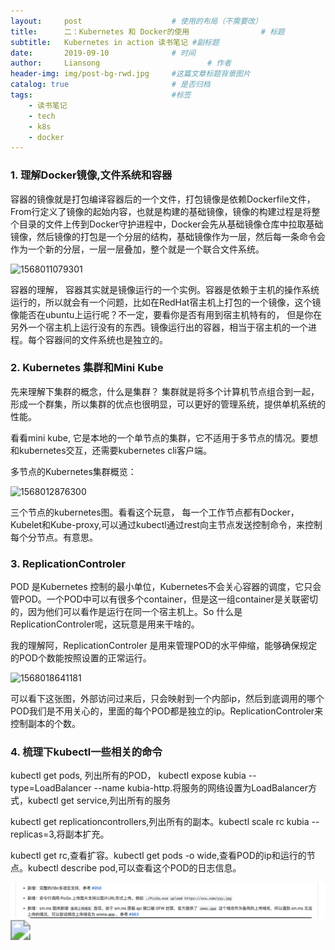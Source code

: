 ```yaml
---
layout:     post   				    # 使用的布局（不需要改）
title:      二：Kubernetes 和 Docker的使用 				# 标题
subtitle:   Kubernetes in action 读书笔记 #副标题
date:       2019-09-10 				# 时间
author:     Liansong 						# 作者
header-img: img/post-bg-rwd.jpg 	#这篇文章标题背景图片
catalog: true 						# 是否归档
tags:								#标签
    - 读书笔记
    - tech
    - k8s
    - docker
---
```



### 1. 理解Docker镜像,文件系统和容器

容器的镜像就是打包编译容器后的一个文件，打包镜像是依赖Dockerfile文件，From行定义了镜像的起始内容，也就是构建的基础镜像，镜像的构建过程是将整个目录的文件上传到Docker守护进程中，Docker会先从基础镜像仓库中拉取基础镜像，然后镜像的打包是一个分层的结构，基础镜像作为一层，然后每一条命令会作为一个新的分层，一层一层叠加，整个就是一个联合文件系统。

![1568011079301](https://tva1.sinaimg.cn/large/006y8mN6gy1g6ur4dnruaj30dt07w75q.jpg)


容器的理解， 容器其实就是镜像运行的一个实例。容器是依赖于主机的操作系统运行的，所以就会有一个问题，比如在RedHat宿主机上打包的一个镜像，这个镜像能否在ubuntu上运行呢？不一定，要看你是否有用到宿主机特有的， 但是你在另外一个宿主机上运行没有的东西。镜像运行出的容器，相当于宿主机的一个进程。每个容器间的文件系统也是独立的。



### 2. Kubernetes 集群和Mini Kube

先来理解下集群的概念，什么是集群？ 集群就是将多个计算机节点组合到一起，形成一个群集，所以集群的优点也很明显，可以更好的管理系统，提供单机系统的性能。

看看mini kube, 它是本地的一个单节点的集群，它不适用于多节点的情况。要想和kubernetes交互，还需要kubernetes cli客户端。

多节点的Kubernetes集群概览：

![1568012876300](https://tva1.sinaimg.cn/large/006y8mN6gy1g6ur4f4tsyj30g00b841m.jpg)



三个节点的kubernetes图。看看这个玩意， 每一个工作节点都有Docker，Kubelet和Kube-proxy,可以通过kubectl通过rest向主节点发送控制命令，来控制每个分节点。有意思。



### 3. ReplicationControler

POD 是Kubernetes 控制的最小单位，Kubernetes不会关心容器的调度，它只会管POD。一个POD中可以有很多个container，但是这一组container是关联密切的，因为他们可以看作是运行在同一个宿主机上。So 什么是ReplicationControler呢，这玩意是用来干啥的。

我的理解阿，ReplicationControler 是用来管理POD的水平伸缩，能够确保规定的POD个数能按照设置的正常运行。

![1568018641181](https://tva1.sinaimg.cn/large/006y8mN6gy1g6ur4gdgi7j30g607z0um.jpg)

可以看下这张图，外部访问过来后，只会映射到一个内部ip，然后到底调用的哪个POD我们是不用关心的，里面的每个POD都是独立的ip。ReplicationControler来控制副本的个数。



### 4. 梳理下kubectl一些相关的命令

kubectl get pods, 列出所有的POD， kubectl expose kubia --type=LoadBalancer --name kubia-http.将服务的网络设置为LoadBalancer方式，kubectl get service,列出所有的服务

kubectl get replicationcontrollers,列出所有的副本。kubectl scale rc kubia --replicas=3,将副本扩充。

kubectl get rc,查看扩容。kubectl get pods -o wide,查看POD的ip和运行的节点。kubectl describe pod,可以查看这个POD的日志信息。



<img src="https://raw.githubusercontent.com/yeliansong/github-blog-PIC/master/blog-imagesimage-20230727114920227.png" alt="image-20230727114920227" style="zoom:400%;" />



<img src="https://p.ipic.vip/fhz26u.png" style="zoom:200%;" />

